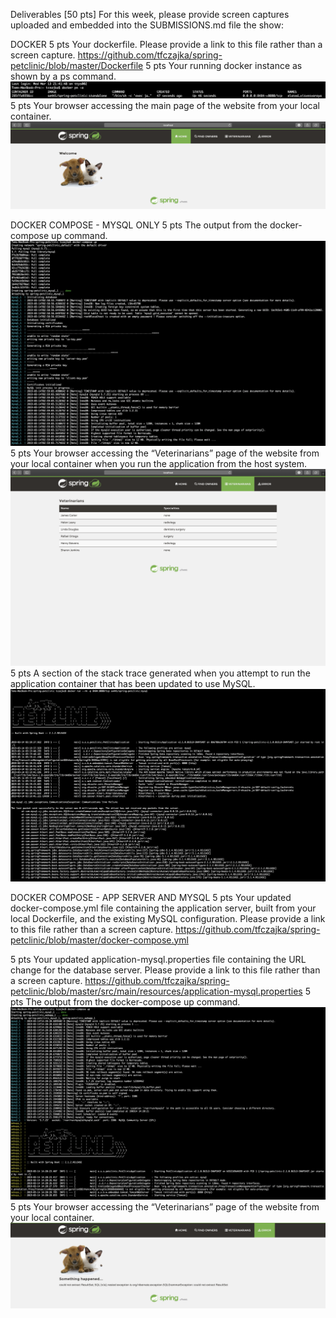 Deliverables [50 pts]
For this week, please provide screen captures uploaded and embedded into the SUBMISSIONS.md
file the show:

DOCKER
5 pts Your dockerfile. Please provide a link to this file rather than a screen capture.
https://github.com/tfczajka/spring-petclinic/blob/master/Dockerfile
5 pts Your running docker instance as shown by a ps command.
![Screen Capture #1](images_HW8/first.png)
5 pts Your browser accessing the main page of the website from your local container.
![Screen Capture #2](images_HW8/second.png)

DOCKER COMPOSE - MYSQL ONLY
5 pts The output from the docker-compose up command.
![Screen Capture #3](images_HW8/third.png)
5 pts Your browser accessing the “Veterinarians” page of the website from your local container
when you run the application from the host system.
![Screen Capture #4](images_HW8/fourth.png)
5 pts A section of the stack trace generated when you attempt to run the application
container that has been updated to use MySQL.
![Screen Capture #5](images_HW8/five.png)

DOCKER COMPOSE - APP SERVER AND MYSQL
5 pts Your updated docker-compose.yml file containing the application server, built from
your local Dockerfile, and the existing MySQL configuration. Please provide a link
to this file rather than a screen capture.
https://github.com/tfczajka/spring-petclinic/blob/master/docker-compose.yml

5 pts Your updated application-mysql.properties file containing the URL change for
the database server. Please provide a link to this file rather than a screen capture.
https://github.com/tfczajka/spring-petclinic/blob/master/src/main/resources/application-mysql.properties
5 pts The output from the docker-compose up command.
![Screen Capture #6](images_HW8/dockerup.png)
5 pts Your browser accessing the “Veterinarians” page of the website from your local container.
![Screen Capture #7](images_HW8/last.png)
